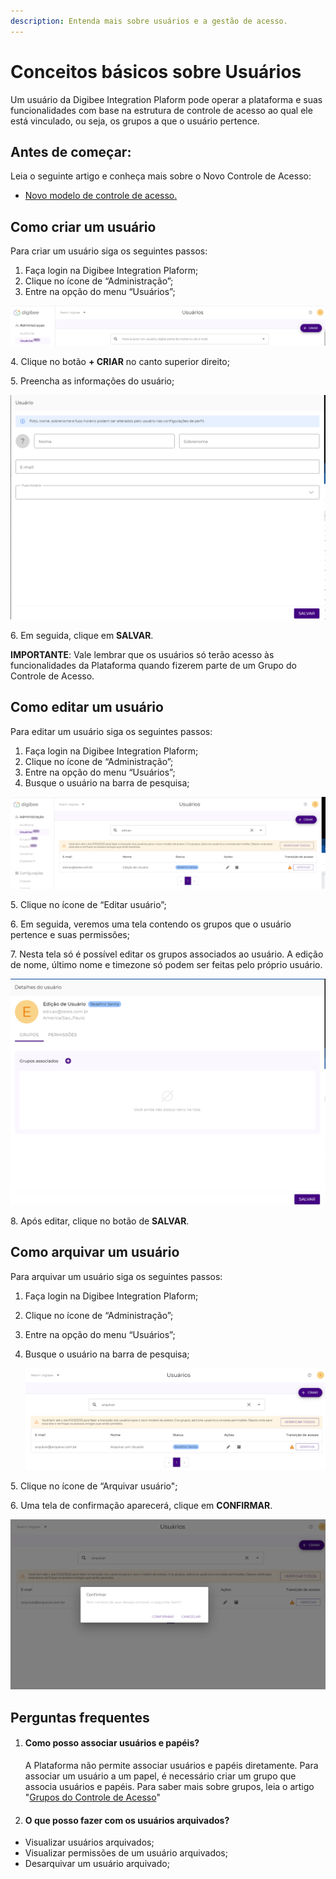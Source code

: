 ```yaml
---
description: Entenda mais sobre usuários e a gestão de acesso.
---
```


# Conceitos básicos sobre Usuários

Um usuário da Digibee Integration Plaform pode operar a plataforma e suas funcionalidades com base na estrutura de controle de acesso ao qual ele está vinculado, ou seja, os grupos a que o usuário pertence.

## Antes de começar: <a href="#h_9cf2e7ba37" id="h_9cf2e7ba37"></a>

Leia o seguinte artigo e conheça mais sobre o Novo Controle de Acesso:

* [Novo modelo de controle de acesso.](https://intercom.help/godigibee/pt-BR/articles/5808132-novo-modelo-de-controle-de-acesso)

## Como criar um usuário <a href="#h_465025ea56" id="h_465025ea56"></a>

Para criar um usuário siga os seguintes passos:

1. Faça login na Digibee Integration Plaform;
2. Clique no ícone de “Administração”;
3. Entre na opção do menu “Usuários”;

![](<../../.gitbook/assets/Imagem 1 (6).png>)

4\. Clique no botão **+ CRIAR** no canto superior direito;

5\. Preencha as informações do usuário;

![](<../../.gitbook/assets/Imagem 2 (6) (1).png>)

6\. Em seguida, clique em **SALVAR**.

**IMPORTANTE**: Vale lembrar que os usuários só terão acesso às funcionalidades da Plataforma quando fizerem parte de um Grupo do Controle de Acesso.

## Como editar um usuário <a href="#h_a8d98541b6" id="h_a8d98541b6"></a>

Para editar um usuário siga os seguintes passos:

1. Faça login na Digibee Integration Plaform;
2. Clique no ícone de “Administração”;
3. Entre na opção do menu “Usuários”;
4. Busque o usuário na barra de pesquisa;

![](<../../.gitbook/assets/Imagem 3 (3).png>)

5\. Clique no ícone de “Editar usuário”;

6\. Em seguida, veremos uma tela contendo os grupos que o usuário pertence e suas permissões;

7\. Nesta tela só é possível editar os grupos associados ao usuário. A edição de nome, último nome e timezone só podem ser feitas pelo próprio usuário.

![](<../../.gitbook/assets/Imagem 4 (5).png>)

8\. Após editar, clique no botão de **SALVAR**.

## Como arquivar um usuário <a href="#h_d16f6c5450" id="h_d16f6c5450"></a>

Para arquivar um usuário siga os seguintes passos:

1. Faça login na Digibee Integration Plaform;
2. Clique no ícone de “Administração”;
3. Entre na opção do menu “Usuários”;
4.  Busque o usuário na barra de pesquisa;

    ![](<../../.gitbook/assets/Imagem 5 (3).png>)

5\. Clique no ícone de “Arquivar usuário";

6\. Uma tela de confirmação aparecerá, clique em **CONFIRMAR**.

![](<../../.gitbook/assets/Imagem 6 (1).png>)

## Perguntas frequentes <a href="#h_75acb46a36" id="h_75acb46a36"></a>

1.  #### Como posso associar usuários e papéis? <a href="#h_b666d38576" id="h_b666d38576"></a>

    A Plataforma não permite associar usuários e papéis diretamente. Para associar um usuário a um papel, é necessário criar um grupo que associa usuários e papéis. Para saber mais sobre grupos, leia o artigo "[Grupos do Controle de Acesso](https://intercom.help/godigibee/pt-BR/articles/5810361-grupos-do-controle-de-acesso)"
2. #### O que posso fazer com os usuários arquivados? <a href="#h_551e1f9a09" id="h_551e1f9a09"></a>

* Visualizar usuários arquivados;
* Visualizar permissões de um usuário arquivados;
* Desarquivar um usuário arquivado;
